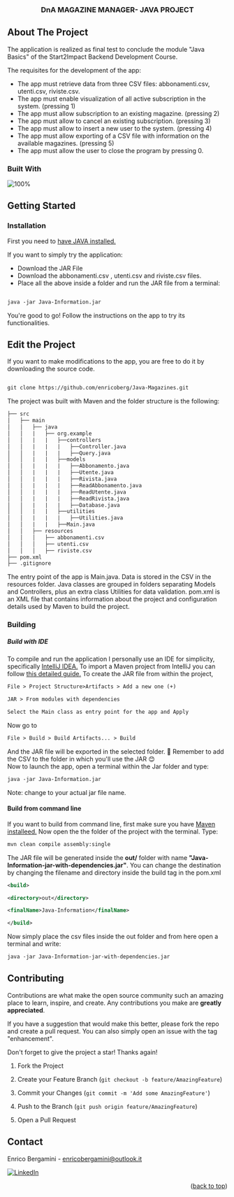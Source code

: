   
  


<a  name="readme-top"  id="readme-top"></a>

  

  
  

  

<h3  align="center">DnA MAGAZINE MANAGER- JAVA PROJECT</h3>

  

  

<!-- ABOUT THE PROJECT -->

  

## About The Project

  

  
  
  

  

The application is realized as final test to conclude the module "Java Basics" of the Start2Impact Backend Development Course.

  

  

The requisites for the development of the app:

  
  

* The app must retrieve data from three CSV files: abbonamenti.csv, utenti.csv, riviste.csv. 
* The app must enable visualization of all active subscription in the system. (pressing 1)
* The app must allow subscription to an existing magazine. (pressing 2)
* The app must allow to cancel an existing subscription. (pressing 3)
* The app must allow to insert a new user to the system. (pressing 4)
* The app must allow exporting of a CSV file with information on the available magazines. (pressing 5)
* The app must allow the user to close the program by pressing 0.


  
  
  

  
  
  

  



  

  

### Built With

  

  

![100% ](https://img.shields.io/badge/100%25-JAVA-violet?style=for-the-badge)

  
  
  
  
  
  
  
  

  
  
  

  

<!-- GETTING STARTED -->

  

## Getting Started

  

  

  
  

  

### Installation

First you need to [have JAVA installed.](https://www.java.com/it/download/help/windows_manual_download.html)

If you want to simply try the application:

 - Download the JAR File
 - Download the abbonamenti.csv , utenti.csv and riviste.csv files.
 - Place all the above inside a folder and run the JAR file from a terminal:
```xml

java -jar Java-Information.jar

```

  

<!-- USAGE EXAMPLES -->

You're good to go! Follow the instructions on the app to try its functionalities.





## Edit the Project
If you want to make modifications to the app, you are free to do it by downloading the source code.
```xml

git clone https://github.com/enricoberg/Java-Magazines.git

```
The project was built with Maven and the folder structure is the following:
```markdown
├── src
│   ├── main
│   │   ├── java
│   │   |	├── org.example
│   │   |	|	├──controllers
│   │   |	|	|	├──Controller.java
│   │   |	|	|	├──Query.java
│   │   |	|	├──models
│   │   |	|	|	├──Abbonamento.java
│   │   |	|	|	├──Utente.java
│   │   |	|	|	├──Rivista.java
│   │   |	|	|	├──ReadAbbonamento.java
│   │   |	|	|	├──ReadUtente.java
│   │   |	|	|	├──ReadRivista.java
│   │   |	|	|	├──Database.java
│   │   |	|	├──utilities
│   │   |	|	|	├──Utilities.java
│   │   |	|	├──Main.java
│   │   ├── resources
│   │   │   ├── abbonamenti.csv
│   │   │   ├── utenti.csv
│   │   │   ├── riviste.csv
├── pom.xml
├── .gitignore
```
The entry point of the app is Main.java.
Data is stored in the CSV in the resources folder.
Java classes are grouped in folders separating Models and Controllers, plus an extra class Utilities for data validation.
pom.xml is an XML file that contains information about the project and configuration details used by Maven to build the project.

### Building
##### Build with IDE
To compile and run the application I personally use an IDE for simplicity, specifically  [IntelliJ IDEA.](https://www.jetbrains.com/idea/download/?section=windows)
To import a Maven project from IntelliJ you can follow [this detailed guide.](https://www.jetbrains.com/guide/java/tutorials/working-with-maven/importing-a-project/)
To create the JAR file from within the project,
```xml
File > Project Structure>Artifacts > Add a new one (+)
```
```xml
JAR > From modules with dependencies
```
```xml
Select the Main class as entry point for the app and Apply
```
Now go to 
```xml
File > Build > Build Artifacts... > Build
```
And the JAR file will be exported in the selected folder. 🎉
Remember to add the CSV to the folder in which you'll use the JAR 😊  
Now to launch the app, open a terminal within the Jar folder and type:
```xml
java -jar Java-Information.jar
```
Note: change to your actual jar file name.
#### Build from command line
If you want to build from command line, first make sure you have [Maven installeed.](https://maven.apache.org/install.html)
Now open the the folder of the project with the terminal.
Type:
```xml
mvn clean compile assembly:single
```

The JAR file will be generated inside the **out/**  folder with name **"Java-Information-jar-with-dependencies.jar"**.
You can change the destination by changing the filename and directory inside the build tag in the pom.xml
```xml
<build>

<directory>out</directory>

<finalName>Java-Information</finalName>

</build>
```
Now simply place the csv files inside the out folder and from here open a terminal and write:
```xml
java -jar Java-Information-jar-with-dependencies.jar
```



## Contributing

  

  

Contributions are what make the open source community such an amazing place to learn, inspire, and create. Any contributions you make are **greatly appreciated**.

  

  

If you have a suggestion that would make this better, please fork the repo and create a pull request. You can also simply open an issue with the tag "enhancement".

  

Don't forget to give the project a star! Thanks again!

  

  

1. Fork the Project

  

2. Create your Feature Branch (`git checkout -b feature/AmazingFeature`)

  

3. Commit your Changes (`git commit -m 'Add some AmazingFeature'`)

  

4. Push to the Branch (`git push origin feature/AmazingFeature`)

  

5. Open a Pull Request

  

  
  
  

  
  
  

  

<!-- CONTACT -->

  

## Contact

  

  

Enrico Bergamini - enricobergamini@outlook.it

  

[![LinkedIn][linkedin-shield]][linkedin-url]

  

  

<p  align="right">(<a  href="#readme-top">back to top</a>)</p>

  
  

  
  

<!-- MARKDOWN LINKS & IMAGES -->

  

<!-- https://www.markdownguide.org/basic-syntax/#reference-style-links -->

  

[contributors-shield]: https://img.shields.io/github/contributors/othneildrew/Best-README-Template.svg?style=for-the-badge

  

[contributors-url]: https://github.com/othneildrew/Best-README-Template/graphs/contributors

  

[forks-shield]: https://img.shields.io/github/forks/othneildrew/Best-README-Template.svg?style=for-the-badge

  

[forks-url]: https://github.com/othneildrew/Best-README-Template/network/members

  

[stars-shield]: https://img.shields.io/github/stars/othneildrew/Best-README-Template.svg?style=for-the-badge

  

[stars-url]: https://github.com/othneildrew/Best-README-Template/stargazers

  

[issues-shield]: https://img.shields.io/github/issues/othneildrew/Best-README-Template.svg?style=for-the-badge

[HTML-url]: https://img.shields.io/badge/HTML5-E34F26?style=for-the-badge&logo=html5&logoColor=whit

[issues-url]: https://github.com/othneildrew/Best-README-Template/issues

  

[license-shield]: https://img.shields.io/github/license/othneildrew/Best-README-Template.svg?style=for-the-badge

  

[license-url]: https://github.com/othneildrew/Best-README-Template/blob/master/LICENSE.txt

  

[linkedin-shield]: https://img.shields.io/badge/-LinkedIn-black.svg?style=for-the-badge&logo=linkedin&colorB=555

  

[linkedin-url]: https://linkedin.com/in/enrico-bergamini

  

[product-screenshot]: images/screenshot.png

  

[Next.js]: https://img.shields.io/badge/next.js-000000?style=for-the-badge&logo=nextdotjs&logoColor=white

  

[Next-url]: https://nextjs.org/

  

[React.js]: https://img.shields.io/badge/React-20232A?style=for-the-badge&logo=react&logoColor=61DAFB

  

[React-url]: https://reactjs.org/

  

[Vue.js]: https://img.shields.io/badge/Vue.js-35495E?style=for-the-badge&logo=vuedotjs&logoColor=4FC08D

  

[Vue-url]: https://vuejs.org/

  

[Angular.io]: https://img.shields.io/badge/Angular-DD0031?style=for-the-badge&logo=angular&logoColor=white

  

[Angular-url]: https://angular.io/

  

[Svelte.dev]: https://img.shields.io/badge/Svelte-4A4A55?style=for-the-badge&logo=svelte&logoColor=FF3E00

  

[Svelte-url]: https://svelte.dev/

  

[Laravel.com]: https://img.shields.io/badge/Laravel-FF2D20?style=for-the-badge&logo=laravel&logoColor=white

  

[Laravel-url]: https://laravel.com

  

[Bootstrap.com]: https://img.shields.io/badge/Bootstrap-563D7C?style=for-the-badge&logo=bootstrap&logoColor=white

  

[Bootstrap-url]: https://getbootstrap.com

  

[JQuery.com]: https://img.shields.io/badge/jQuery-0769AD?style=for-the-badge&logo=jquery&logoColor=white

  

[JQuery-url]: https://jquery.com

[CSS-url]: https://img.shields.io/badge/CSS3-1572B6?style=for-the-badge&logo=css3&logoColor=whit

[JAVASCRIPT-url]: https://img.shields.io/badge/JavaScript-F7DF1E?style=for-the-badge&logo=javascript&logoColor=black